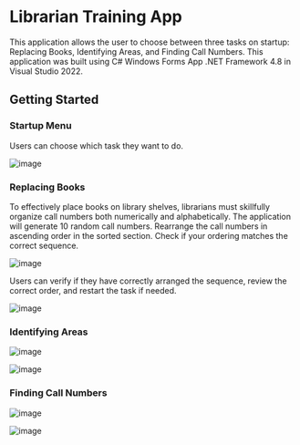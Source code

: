 # Librarian Training App
This application allows the user to choose between three tasks on startup: Replacing Books, Identifying Areas, and Finding Call Numbers.  This application was built using C# Windows Forms App .NET Framework 4.8 in Visual Studio 2022. 

## Getting Started

### Startup Menu
Users can choose which task they want to do.

![image](https://github.com/basgbasg/test/assets/133644970/b21a8cd0-d6a3-44ac-8b44-f013e4c9072e)

### Replacing Books
To effectively place books on library shelves, librarians must skillfully organize call numbers both numerically and alphabetically. The application will generate 10 random call numbers. Rearrange the call numbers in ascending order in the sorted section. Check if your ordering matches the correct sequence.

![image](https://github.com/basgbasg/test/assets/133644970/c19d5369-04bc-4d32-87c0-973927b48726)

Users can verify if they have correctly arranged the sequence, review the correct order, and restart the task if needed.

![image](https://github.com/basgbasg/test/assets/133644970/c4cf6554-cbc1-44fe-bfc8-9c611608e5df)



### Identifying Areas

![image](https://github.com/basgbasg/test/assets/133644970/8b6f3c30-4f34-4d94-9d73-bb68dbb58a17)

![image](https://github.com/basgbasg/test/assets/133644970/bc5adcc0-8c77-432f-86da-68dcc1a9062a)



### Finding Call Numbers

![image](https://github.com/basgbasg/test/assets/133644970/335ea5f9-9488-473c-8dfb-acddda361e42)

![image](https://github.com/basgbasg/test/assets/133644970/aa05321f-3f1e-4544-b72c-912230a039e3)






